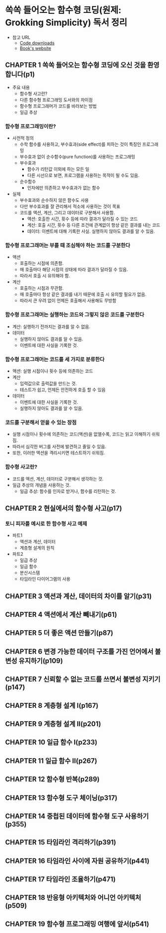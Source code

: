 # 쏙쏙 들어오는 함수형 코딩(원제: Grokking Simplicity) 독서 정리

- 참고 URL
  - [Code downloads](https://www.manning.col/downloads/2263)
  - [Book's website](https://grokkingsimplicity.com/)

## CHAPTER 1 쏙쏙 들어오는 함수형 코딩에 오신 것을 환영합니다(p1)

- 주요 내용
  - 함수형 사고란?
  - 다른 함수형 프로그래밍 도서와의 차이점
  - 함수형 프로그래머가 코드를 바라보는 방법
  - 일급 추상

### 함수형 프로그래밍이란?
  
- 사전적 정의
  - 수학 함수를 사용하고, 부수효과(side effect)를 피하는 것이 특징인 프로그래밍
  - 부수효과 없이 순수함수(pure function)를 사용하는 프로그래밍
  - 부수효과
    - 함수가 리턴값 이외에 하는 모든 일
    - 다른 시선으로 보면, 프로그램을 사용하는 목적이 될 수도 있음.
  - 순수함수
    - 인자에만 의존하고 부수효과가 없는 함수
- 실제
  - 부수효과와 순수하지 않은 함수도 사용
  - 다만 부수효과를 잘 관리해서 적소에 사용하는 것이 목표
  - 코드를 액션, 계산, 그리고 데이터로 구분해서 사용함.
    - 액션: 호출한 시간, 횟수 등에 따라 결과가 달라질 수 있는 코드
    - 계산: 호출 시간, 횟수 등 다른 조건에 관계없이 항상 같은 결과를 내는 코드
    - 데이터: 이벤트에 대해 기록한 사실. 실행하지 않아도 결과를 알 수 있음.

### 함수형 프로그래머는 부를 때 조심해야 하는 코드를 구분한다

- 액션
  - 호출하는 시점에 의존함.
  - 매 호출마다 해당 시점의 상태에 따라 결과가 달라질 수 있음.
  - 따라서 호출 시 유의해야 함.
- 계산
  - 호출하는 시점과 무관함.
  - 매 호출마다 항상 같은 결과를 내기 때문에 호출 시 유의할 필요가 없음.
  - 따라서 큰 우려 없이 언제든 호출해서 사용해도 무방함

### 함수형 프로그래머는 실행하는 코드와 그렇지 않은 코드를 구분한다

- 계산: 실행하기 전까지는 결과를 알 수 없음.
- 데이터
  - 실행하지 않아도 결과를 알 수 있음.
  - 이벤트에 대한 사실을 기록한 것.

### 함수형 프로그래머는 코드를 세 가지로 분류한다

- 액션: 실행 시점이나 횟수 등에 의존하는 코드
- 계산
  - 입력값으로 출력값을 만드는 것.
  - 테스트가 쉽고, 언제든 안전하게 호출 할 수 있음
- 데이터
  - 이벤트에 대한 사실을 기록한 것.
  - 실행하지 않아도 결과를 알 수 있음.

### 코드를 구분해서 얻을 수 있는 장점

- 실행 시점이나 횟수에 의존하는 코드(액션)을 없앨수록, 코드는 읽고 이해하기 쉬워짐.
- 따라서 심각한 버그를 사전에 발견하고 줄일 수 있음.
- 또한, 이러한 액션을 격리시키면 테스트하기 쉬워짐.

### 함수형 사고란?

- 코드를 액션, 계산, 데이터로 구분해서 생각하는 것.
- 일급 추상의 개념을 사용하는 것.
  - 일급 추상: 함수를 인자로 받거나, 함수를 리턴하는 것.

## CHAPTER 2 현실에서의 함수형 사고(p17)

### 토니 피자를 예시로 한 함수형 사고 예제

- 파트1
  - 액션과 계산, 데이터
  - 계층형 설계의 원칙
- 파트2
  - 일급 추상
  - 일급 함수
  - 분산시스템
  - 타임라인 다이어그램의 사용

## CHAPTER 3 액션과 계산, 데이터의 차이를 알기(p31)

## CHAPTER 4 액션에서 계산 빼내기(p61)

## CHAPTER 5 더 좋은 액션 만들기(p87)

## CHAPTER 6 변경 가능한 데이터 구조를 가진 언어에서 불변성 유지하기(p109)

## CHAPTER 7 신뢰할 수 없는 코드를 쓰면서 불변성 지키기(p147)

## CHAPTER 8 계층형 설계 I(p167)

## CHAPTER 9 계층형 설계 II(p201)

## CHAPTER 10 일급 함수 I(p233)

## CHAPTER 11 일급 함수 II(p267)

## CHAPTER 12 함수형 반복(p289)

## CHAPTER 13 함수형 도구 체이닝(p317)

## CHAPTER 14 중첩된 데이터에 함수형 도구 사용하기(p355)

## CHAPTER 15 타임라인 격리하기(p391)

## CHAPTER 16 타임라인 사이에 자원 공유하기(p441)

## CHAPTER 17 타임라인 조율하기(p471)

## CHAPTER 18 반응형 아키텍처와 어니언 아키텍처(p509)

## CHAPTER 19 함수형 프로그래밍 여행에 앞서(p541)

